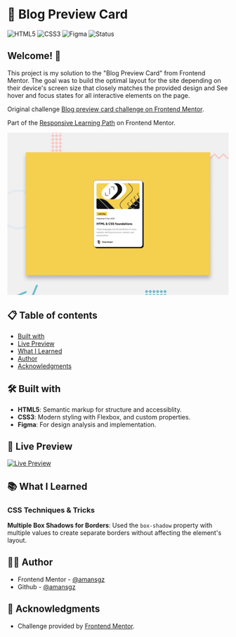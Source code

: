 # 🚀 Blog Preview Card

![HTML5](https://img.shields.io/badge/HTML5-E34F26?style=for-the-badge&logo=html5&logoColor=white) ![CSS3](https://img.shields.io/badge/CSS3-1572B6?style=for-the-badge&logoColor=white) ![Figma](https://img.shields.io/badge/Figma-FF2D5F?style=for-the-badge&logo=figma&logoColor=white)
![Status](https://img.shields.io/badge/Status-Completed-success?style=for-the-badge)

## Welcome! 👋

This project is my solution to the "Blog Preview Card" from Frontend Mentor. The goal was to build the optimal layout for the site depending on their device's screen size that closely matches the provided design and See hover and focus states for all interactive elements on the page.

Original challenge [Blog preview card challenge on Frontend Mentor](https://www.frontendmentor.io/challenges/blog-preview-card-ckPaj01IcS).

Part of the [Responsive Learning Path](https://www.frontendmentor.io/learning-paths) on Frontend Mentor.

![Design preview for the Blog preview card coding challenge](./assets/images/preview.jpg)

## 📋 Table of contents

- [Built with](#-built-with)
- [Live Preview](#-live-preview)
- [What I Learned](#-what-i-learned)
- [Author](#-author)
- [Acknowledgments](#-acknowledgments)

## 🛠 Built with

- **HTML5**: Semantic markup for structure and accessiblity.
- **CSS3**: Modern styling with Flexbox, and custom properties.
- **Figma**: For design analysis and implementation.

## 🔗 Live Preview

[![Live Preview](https://img.shields.io/badge/Demo-Live-00BCD4?style=for-the-badge)](https://amansgz.github.io/blog-preview-card)

## 📚 What I Learned

### CSS Techniques & Tricks

**Multiple Box Shadows for Borders**:
Used the `box-shadow` property with multiple values to create separate borders without affecting the element's layout.

## 👩‍💻 Author

- Frontend Mentor - [@amansgz](https://www.frontendmentor.io/profile/amansgz)
- Github - [@amansgz](https://www.github.com/amansgz)

## 🙌 Acknowledgments

- Challenge provided by [Frontend Mentor](https://www.frontendmentor.io).
